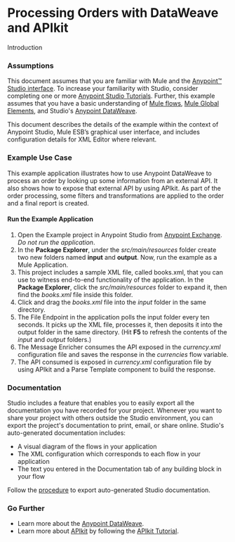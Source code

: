 # Processing Orders with DataWeave and APIkit

Introduction

### Assumptions ###

This document assumes that you are familiar with Mule and the [Anypoint™ Studio interface](http://www.mulesoft.org/documentation/display/current/Anypoint+Studio+Essentials). To increase your familiarity with Studio, consider completing one or more [Anypoint Studio Tutorials](http://www.mulesoft.org/documentation/display/current/Basic+Studio+Tutorial). Further, this example assumes that you have a basic understanding of [Mule flows](http://www.mulesoft.org/documentation/display/current/Mule+Application+Architecture), [Mule Global Elements](http://www.mulesoft.org/documentation/display/current/Global+Elements), and Studio's [Anypoint DataWeave](http://www.mulesoft.org/documentation/display/current/Weave+Reference+Documentation). 

This document describes the details of the example within the context of Anypoint Studio, Mule ESB’s graphical user interface, and includes configuration details for XML Editor where relevant.  

### Example Use Case ###

This example application illustrates how to use Anypoint DataWeave to process an order by looking up some information from an external API. It also shows how to expose that external API by using APIkit. As part of the order processing, some filters and transformations are applied to the order and a final report is created.

#### Run the Example Application ####

1. Open the Example project in Anypoint Studio from [Anypoint Exchange](http://www.mulesoft.org/documentation/display/current/Anypoint+Exchange). *Do not run the application*.
2. In the **Package Explorer**, under the *src/main/resources* folder create two new folders named **input** and **output**. Now, run the example as a Mule Application. 
3. This project includes a sample XML file, called books.xml, that you can use to witness end-to-end functionality of the application. In the **Package Explorer**, click the *src/main/resources* folder to expand it, then find the *books.xml* file inside this folder.
4. Click and drag the *books.xml* file into the *input* folder in the same directory.
5. The File Endpoint in the application polls the input folder every ten seconds. It picks up the XML file, processes it, then deposits it into the output folder in the same directory. (Hit **F5** to refresh the contents of the *input* and *output* folders.)
6. The Message Enricher consumes the API exposed in the *currency.xml* configuration file and saves the response in the *currencies* flow variable.
7. The API consumed is exposed in *currency.xml* configuration file by using APIkit and a Parse Template component to build the response.

### Documentation ###

Studio includes a feature that enables you to easily export all the documentation you have recorded for your project. Whenever you want to share your project with others outside the Studio environment, you can export the project's documentation to print, email, or share online. Studio's auto-generated documentation includes:

- A visual diagram of the flows in your application
- The XML configuration which corresponds to each flow in your application
- The text you entered in the Documentation tab of any building block in your flow

Follow the [procedure](http://www.mulesoft.org/documentation/display/current/Importing+and+Exporting+in+Studio#ImportingandExportinginStudio-ExportingStudioDocumentation) to export auto-generated Studio documentation.

### Go Further ###

- Learn more about the [Anypoint DataWeave](http://www.mulesoft.org/documentation/display/current/Weave+Reference+Documentation).
- Learn more about [APIkit](http://www.mulesoft.org/documentation/display/current/APIkit) by following the [APIkit Tutorial](http://www.mulesoft.org/documentation/display/current/APIkit+Tutorial).
